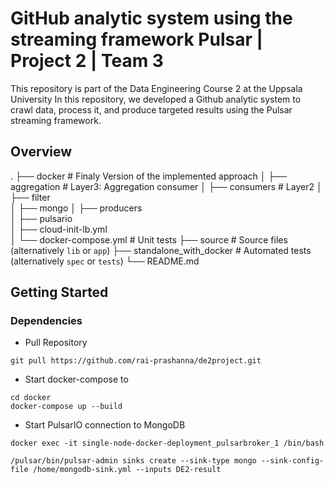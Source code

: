 # GitHub analytic system using the streaming framework Pulsar | Project 2 | Team 3
This repository is part of the Data Engineering Course 2 at the Uppsala University
In this repository, we developed a Github analytic system to crawl data, process it, and produce targeted results using the Pulsar streaming framework. 

## Overview
.
├── docker                  # Finaly Version of the implemented approach
│   ├── aggregation         # Layer3: Aggregation consumer
│   ├── consumers           # Layer2
│   ├── filter    
│   ├── mongo
│   ├── producers    
│   ├── pulsario    
│   ├── cloud-init-lb.yml    
│   └── docker-compose.yml  # Unit tests
├── source                     # Source files (alternatively `lib` or `app`)
├── standalone_with_docker  # Automated tests (alternatively `spec` or `tests`)
└── README.md

## Getting Started
### Dependencies
* Pull Repository
```
git pull https://github.com/rai-prashanna/de2project.git
```
* Start docker-compose to 
```
cd docker
docker-compose up --build
```
* Start PulsarIO connection to MongoDB
```
docker exec -it single-node-docker-deployment_pulsarbroker_1 /bin/bash

/pulsar/bin/pulsar-admin sinks create --sink-type mongo --sink-config-file /home/mongodb-sink.yml --inputs DE2-result

```
